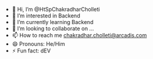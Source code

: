 - 👋 Hi, I’m @HtSpChakradharCholleti
- 👀 I’m interested in Backend
- 🌱 I’m currently learning Backend
- 💞️ I’m looking to collaborate on ...
- 📫 How to reach me chakradhar.cholleti@arcadis.com
- 😄 Pronouns: He/Him
- ⚡ Fun fact: dEV

<!---
HtSpChakradharCholleti/HtSpChakradharCholleti is a ✨ special ✨ repository because its `README.md` (this file) appears on your GitHub profile.
You can click the Preview link to take a look at your changes.
--->
